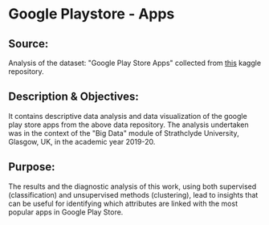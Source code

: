 # Google Playstore - Apps

## Source:
Analysis of the dataset: "Google Play Store Apps" collected from [this](https://www.kaggle.com/gauthamp10/google-playstore-apps) kaggle repository.

## Description & Objectives:
It contains descriptive data analysis and data visualization of the google play store apps from the above data repository. The analysis undertaken was in the context of the "Big Data" module of Strathclyde University, Glasgow, UK, in the academic year 2019-20.

## Purpose:
The results and the diagnostic analysis of this work, using both supervised (classification) and unsupervised methods (clustering), lead to insights that can be useful for identifying which attributes are linked with the most popular apps in Google Play Store.
